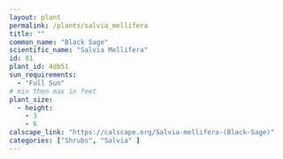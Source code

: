 ```yaml
---
layout: plant                                                              
permalink: /plants/salvia_mellifera
title: ""
common_name: "Black Sage"
scientific_name: "Salvia Mellifera"
id: 81
plant_id: 4db51
sun_requirements:
  - "Full Sun"
# min then max in feet
plant_size:
  - height: 
    - 3
    - 6
calscape_link: "https://calscape.org/Salvia-mellifera-(Black-Sage)"
categories: ["Shrubs", "Salvia" ]
---
```


